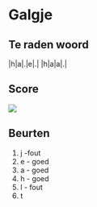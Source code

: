 # Galgje

## Te raden woord

|h|a|.|e|.| |h|a|a|.|


## Score 
![](./images/2.png)

## Beurten
1. j -fout
2. e - goed
3. a - goed
4. h - goed
5. l - fout
6. t
